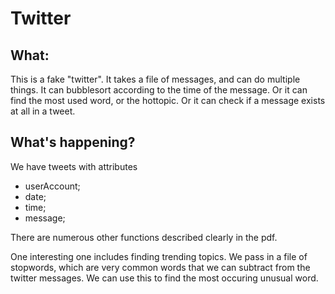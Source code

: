 # Twitter

## What:
This is a fake "twitter". It takes a file of messages, and can do multiple things. It can bubblesort according to the time of the message. 
Or it can find the most used word, or the hottopic. Or it can check if a message exists at all in a tweet.

## What's happening?
We have tweets with attributes
- userAccount;
- date;
- time;
- message;

There are numerous other functions described clearly in the pdf.

One interesting one includes finding trending topics. We pass in a file of stopwords, which are very common words that we can subtract from the twitter messages. We can use this to find the most occuring unusual word. 


